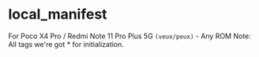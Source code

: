 # local_manifest
For Poco X4 Pro / Redmi Note 11 Pro Plus 5G `(veux/peux)` - Any ROM
Note: All tags we're got * for initialization.
